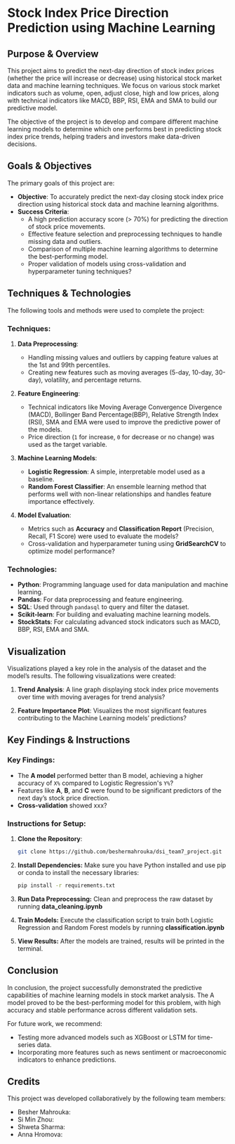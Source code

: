 # **Stock Index Price Direction Prediction using Machine Learning**

## **Purpose & Overview**

This project aims to predict the next-day direction of stock index prices (whether the price will increase or decrease) using historical stock market data and machine learning techniques. We focus on various stock market indicators such as volume, open, adjust close, high and low prices, along with technical indicators like MACD, BBP, RSI, EMA and SMA to build our predictive model.

The objective of the project is to develop and compare different machine learning models to determine which one performs best in predicting stock index price trends, helping traders and investors make data-driven decisions.

## **Goals & Objectives**

The primary goals of this project are:

- **Objective**: To accurately predict the next-day closing stock index price direction using historical stock data and machine learning algorithms.
- **Success Criteria**:
  - A high prediction accuracy score (> 70%) for predicting the direction of stock price movements.
  - Effective feature selection and preprocessing techniques to handle missing data and outliers.
  - Comparison of multiple machine learning algorithms to determine the best-performing model.
  - Proper validation of models using cross-validation and hyperparameter tuning techniques?

## **Techniques & Technologies**

The following tools and methods were used to complete the project:

### **Techniques**:

1. **Data Preprocessing**:

   - Handling missing values and outliers by capping feature values at the 1st and 99th percentiles.
   - Creating new features such as moving averages (5-day, 10-day, 30-day), volatility, and percentage returns.

2. **Feature Engineering**:

   - Technical indicators like Moving Average Convergence Divergence (MACD), Bollinger Band Percentage(BBP), Relative Strength Index (RSI), SMA and EMA were used to improve the predictive power of the models.
   - Price direction (`1` for increase, `0` for decrease or no change) was used as the target variable.

3. **Machine Learning Models**:

   - **Logistic Regression**: A simple, interpretable model used as a baseline.
   - **Random Forest Classifier**: An ensemble learning method that performs well with non-linear relationships and handles feature importance effectively.

4. **Model Evaluation**:
   - Metrics such as **Accuracy** and **Classification Report** (Precision, Recall, F1 Score) were used to evaluate the models?
   - Cross-validation and hyperparameter tuning using **GridSearchCV** to optimize model performance?

### **Technologies**:

- **Python**: Programming language used for data manipulation and machine learning.
- **Pandas**: For data preprocessing and feature engineering.
- **SQL**: Used through `pandasql` to query and filter the dataset.
- **Scikit-learn**: For building and evaluating machine learning models.
- **StockStats**: For calculating advanced stock indicators such as MACD, BBP, RSI, EMA and SMA.

## **Visualization**

Visualizations played a key role in the analysis of the dataset and the model’s results. The following visualizations were created:

1. **Trend Analysis**: A line graph displaying stock index price movements over time with moving averages for trend analysis?

2. **Feature Importance Plot**: Visualizes the most significant features contributing to the Machine Learning models’ predictions?

## **Key Findings & Instructions**

### **Key Findings**:

- The **A model** performed better than B model, achieving a higher accuracy of `X%` compared to Logistic Regression's `Y%`?
- Features like **A**, **B**, and **C** were found to be significant predictors of the next day’s stock price direction.
- **Cross-validation** showed xxx?

### **Instructions for Setup**:

1. **Clone the Repository**:
   ```bash
   git clone https://github.com/beshermahrouka/dsi_team7_project.git
   ```
2. **Install Dependencies:** Make sure you have Python installed and use pip or conda to install the necessary libraries:
   ```bash
   pip install -r requirements.txt
   ```
3. **Run Data Preprocessing:** Clean and preprocess the raw dataset by running **data_cleaning.ipynb**

4. **Train Models:** Execute the classification script to train both Logistic Regression and Random Forest models by running **classification.ipynb**

5. **View Results:** After the models are trained, results will be printed in the terminal.

## **Conclusion**

In conclusion, the project successfully demonstrated the predictive capabilities of machine learning models in stock market analysis. The A model proved to be the best-performing model for this problem, with high accuracy and stable performance across different validation sets.

For future work, we recommend:

- Testing more advanced models such as XGBoost or LSTM for time-series data.
- Incorporating more features such as news sentiment or macroeconomic indicators to enhance predictions.

## **Credits**

This project was developed collaboratively by the following team members:

- Besher Mahrouka:
- Si Min Zhou:
- Shweta Sharma:
- Anna Hromova:
